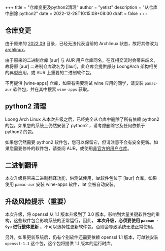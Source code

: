 +++
title = "仓库变更及python2清理"
author = "yetist"
description = "从仓库中删除 python2"
date = 2022-12-28T10:15:08+08:00
draft = false
+++

## 仓库变更

由于原来的 [2022.09](https://mirrors.wsyu.edu.cn/loongarch/2022.09/) 目录，已经无法代表当前的 Archlinux 状态，故将其修改为 [archlinux](https://mirrors.wsyu.edu.cn/loongarch/archlinux/)。

由于原来的二进制仓库 [aur] 与 AUR 用户仓库同名，在互相交流时会带来歧义，故将原 [aur] 二进制仓库改名为 [laur]，此仓库会提供部分 LoongArch 架构相关的典型应用，或 AUR 上重要的二进制软件包。

不再提供 [wine-apps] 仓库，如果有需要测试 wine 应用的同学，请安装 `pamac-aur` 软件包，并在其中搜索 `wine-apps` 获取。

## python2 清理

Loong Arch Linux 从本次升级之后，已经完全从仓库中删除了所有依赖 python2 的包。如果您的系统上仍然安装了 python2 ，请考虑删除它及任何依赖于 python2 的包。

如果您仍然需要 python2 软件包，您可以保留它，但请注意不会有安全更新。如果您需要修补的软件包，请查阅 AUR，或使用[非官方的用户仓库](https://wiki.archlinux.org/title/Unofficial_user_repositories)。

## 二进制翻译

本次升级将带来二进制翻译功能，供测试使用，lat软件包位于 [laur] 仓库。如果使用 `pamac-aur` 安装 wine-apps 软件，lat 会被自动安装。

## 升级风险提示（重要）

本次升级，将 openssl 从 1.1 版本升级到了 3.0 版本，影响到大量关键软件包的重构，这些软件包会影响系统的正常运行，因此， **本次升级，必须要使用 `pacman -Syu` 进行整体更新** ，不可以选择性更新软件包，否则会导致系统无法正常使用。

另外，如果更新系统后，仍有个别软件还需要依赖 openssl 1.1 版本，可单独安装 `openssl-1.1` 这个包，这个包将提供 1.1 版本的运行时库。
